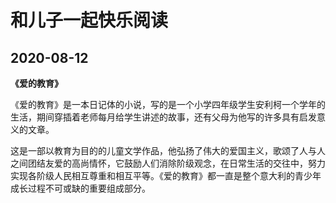 # 和儿子一起快乐阅读

## 2020-08-12

**《爱的教育》**

《爱的教育》是一本日记体的小说，写的是一个小学四年级学生安利柯一个学年的生活，期间穿插着老师每月给学生讲述的故事，还有父母为他写的许多具有启发意义的文章。

这是一部以教育为目的的儿童文学作品，他弘扬了伟大的爱国主义，歌颂了人与人之间团结友爱的高尚情怀，它鼓励人们消除阶级观念，在日常生活的交往中，努力实现各阶级人民相互尊重和相互平等。《爱的教育》都一直是整个意大利的青少年成长过程不可或缺的重要组成部分。



